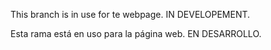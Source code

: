 This branch is in use for te webpage. IN DEVELOPEMENT.

Esta rama está en uso para la página web. EN DESARROLLO.

